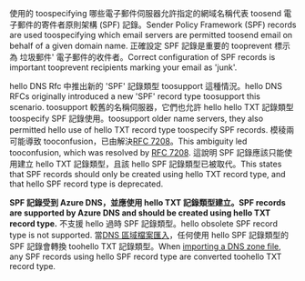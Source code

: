 <span data-ttu-id="ffb28-101">使用的 toospecifying 哪些電子郵件伺服器允許指定的網域名稱代表 toosend 電子郵件的寄件者原則架構 (SPF) 記錄。</span><span class="sxs-lookup"><span data-stu-id="ffb28-101">Sender Policy Framework (SPF) records are used toospecifying which email servers are permitted toosend email on behalf of a given domain name.</span></span>  <span data-ttu-id="ffb28-102">正確設定 SPF 記錄是重要的 tooprevent 標示為 垃圾郵件' 電子郵件的收件者。</span><span class="sxs-lookup"><span data-stu-id="ffb28-102">Correct configuration of SPF records is important tooprevent recipients marking your email as 'junk'.</span></span>

<span data-ttu-id="ffb28-103">hello DNS Rfc 中推出新的 'SPF' 記錄類型 toosupport 這種情況。</span><span class="sxs-lookup"><span data-stu-id="ffb28-103">hello DNS RFCs originally introduced a new 'SPF' record type toosupport this scenario.</span></span> <span data-ttu-id="ffb28-104">toosupport 較舊的名稱伺服器，它們也允許 hello hello TXT 記錄類型 toospecify SPF 記錄使用。</span><span class="sxs-lookup"><span data-stu-id="ffb28-104">toosupport older name servers, they also permitted hello use of hello TXT record type toospecify SPF records.</span></span>  <span data-ttu-id="ffb28-105">模稜兩可能導致 tooconfusion，已由解決[RFC 7208](http://tools.ietf.org/html/rfc7208#section-3.1)。</span><span class="sxs-lookup"><span data-stu-id="ffb28-105">This ambiguity led tooconfusion, which was resolved by [RFC 7208](http://tools.ietf.org/html/rfc7208#section-3.1).</span></span>  <span data-ttu-id="ffb28-106">這說明 SPF 記錄應該只能使用建立 hello TXT 記錄類型，且該 hello SPF 記錄類型已被取代。</span><span class="sxs-lookup"><span data-stu-id="ffb28-106">This states that SPF records should only be created using hello TXT record type, and that hello SPF record type is deprecated.</span></span>

<span data-ttu-id="ffb28-107">**SPF 記錄受到 Azure DNS，並應使用 hello TXT 記錄類型建立。**</span><span class="sxs-lookup"><span data-stu-id="ffb28-107">**SPF records are supported by Azure DNS and should be created using hello TXT record type.**</span></span> <span data-ttu-id="ffb28-108">不支援 hello 過時 SPF 記錄類型。</span><span class="sxs-lookup"><span data-stu-id="ffb28-108">hello obsolete SPF record type is not supported.</span></span> <span data-ttu-id="ffb28-109">當[DNS 區域檔案匯入](../articles/dns/dns-import-export.md)，任何使用 hello SPF 記錄類型的 SPF 記錄會轉換 toohello TXT 記錄類型。</span><span class="sxs-lookup"><span data-stu-id="ffb28-109">When [importing a DNS zone file](../articles/dns/dns-import-export.md), any SPF records using hello SPF record type are converted toohello TXT record type.</span></span>
